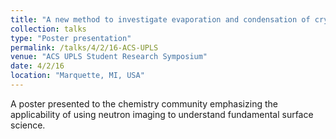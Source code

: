 ```yaml
---
title: "A new method to investigate evaporation and condensation of cryogenic propellants and determine accommodation coefficients"
collection: talks
type: "Poster presentation"
permalink: /talks/4/2/16-ACS-UPLS
venue: "ACS UPLS Student Research Symposium"
date: 4/2/16
location: "Marquette, MI, USA"
---
```


A poster presented to the chemistry community emphasizing the applicability of using neutron imaging to understand fundamental surface science.
